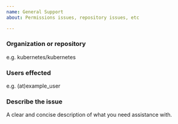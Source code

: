 ```yaml
---
name: General Support
about: Permissions issues, repository issues, etc

---
```


### Organization or repository
e.g. kubernetes/kubernetes

### Users effected
e.g. (at)example_user

### Describe the issue
A clear and concise description of what you need assistance with.

